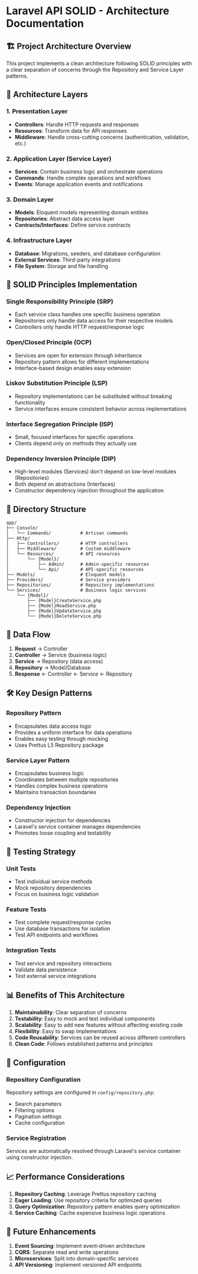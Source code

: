 # Laravel API SOLID - Architecture Documentation

## 🏗️ Project Architecture Overview

This project implements a clean architecture following SOLID principles with a clear separation of concerns through the Repository and Service Layer patterns.

## 📐 Architecture Layers

### 1. Presentation Layer

- **Controllers**: Handle HTTP requests and responses
- **Resources**: Transform data for API responses
- **Middleware**: Handle cross-cutting concerns (authentication, validation, etc.)

### 2. Application Layer (Service Layer)

- **Services**: Contain business logic and orchestrate operations
- **Commands**: Handle complex operations and workflows
- **Events**: Manage application events and notifications

### 3. Domain Layer

- **Models**: Eloquent models representing domain entities
- **Repositories**: Abstract data access layer
- **Contracts/Interfaces**: Define service contracts

### 4. Infrastructure Layer

- **Database**: Migrations, seeders, and database configuration
- **External Services**: Third-party integrations
- **File System**: Storage and file handling

## 🎯 SOLID Principles Implementation

### Single Responsibility Principle (SRP)

- Each service class handles one specific business operation
- Repositories only handle data access for their respective models
- Controllers only handle HTTP request/response logic

### Open/Closed Principle (OCP)

- Services are open for extension through inheritance
- Repository pattern allows for different implementations
- Interface-based design enables easy extension

### Liskov Substitution Principle (LSP)

- Repository implementations can be substituted without breaking functionality
- Service interfaces ensure consistent behavior across implementations

### Interface Segregation Principle (ISP)

- Small, focused interfaces for specific operations
- Clients depend only on methods they actually use

### Dependency Inversion Principle (DIP)

- High-level modules (Services) don't depend on low-level modules (Repositories)
- Both depend on abstractions (Interfaces)
- Constructor dependency injection throughout the application

## 📁 Directory Structure

```
app/
├── Console/
│   └── Commands/           # Artisan commands
├── Http/
│   ├── Controllers/        # HTTP controllers
│   ├── Middleware/         # Custom middleware
│   └── Resources/          # API resources
│       └── {Model}/
│           ├── Admin/      # Admin-specific resources
│           └── Api/        # API-specific resources
├── Models/                 # Eloquent models
├── Providers/              # Service providers
├── Repositories/           # Repository implementations
└── Services/               # Business logic services
    └── {Model}/
        ├── {Model}CreateService.php
        ├── {Model}ReadService.php
        ├── {Model}UpdateService.php
        └── {Model}DeleteService.php
```

## 🔄 Data Flow

1. **Request** → Controller
2. **Controller** → Service (business logic)
3. **Service** → Repository (data access)
4. **Repository** → Model/Database
5. **Response** ← Controller ← Service ← Repository

## 🛠️ Key Design Patterns

### Repository Pattern

- Encapsulates data access logic
- Provides a uniform interface for data operations
- Enables easy testing through mocking
- Uses Prettus L5 Repository package

### Service Layer Pattern

- Encapsulates business logic
- Coordinates between multiple repositories
- Handles complex business operations
- Maintains transaction boundaries

### Dependency Injection

- Constructor injection for dependencies
- Laravel's service container manages dependencies
- Promotes loose coupling and testability

## 🧪 Testing Strategy

### Unit Tests

- Test individual service methods
- Mock repository dependencies
- Focus on business logic validation

### Feature Tests

- Test complete request/response cycles
- Use database transactions for isolation
- Test API endpoints and workflows

### Integration Tests

- Test service and repository interactions
- Validate data persistence
- Test external service integrations

## 📊 Benefits of This Architecture

1. **Maintainability**: Clear separation of concerns
2. **Testability**: Easy to mock and test individual components
3. **Scalability**: Easy to add new features without affecting existing code
4. **Flexibility**: Easy to swap implementations
5. **Code Reusability**: Services can be reused across different controllers
6. **Clean Code**: Follows established patterns and principles

## 🔧 Configuration

### Repository Configuration

Repository settings are configured in `config/repository.php`:

- Search parameters
- Filtering options
- Pagination settings
- Cache configuration

### Service Registration

Services are automatically resolved through Laravel's service container using constructor injection.

## 📈 Performance Considerations

1. **Repository Caching**: Leverage Prettus repository caching
2. **Eager Loading**: Use repository criteria for optimized queries
3. **Query Optimization**: Repository pattern enables query optimization
4. **Service Caching**: Cache expensive business logic operations

## 🔮 Future Enhancements

1. **Event Sourcing**: Implement event-driven architecture
2. **CQRS**: Separate read and write operations
3. **Microservices**: Split into domain-specific services
4. **API Versioning**: Implement versioned API endpoints
